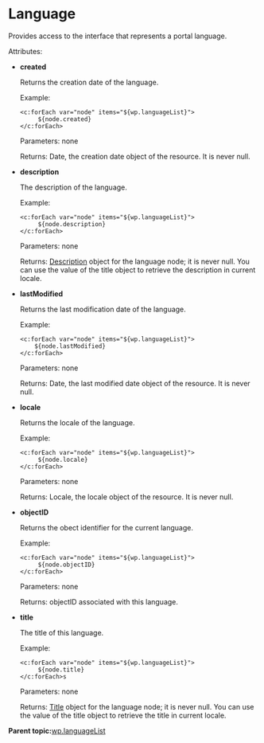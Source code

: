 # Language

Provides access to the interface that represents a portal language.

Attributes:

-   **created**

    Returns the creation date of the language.

    Example:

    ```
    <c:forEach var="node" items="${wp.languageList}">
         ${node.created}
    </c:forEach>
    ```

    Parameters: none

    Returns: Date, the creation date object of the resource. It is never null.

-   **description**

    The description of the language.

    Example:

    ```
    <c:forEach var="node" items="${wp.languageList}">
         ${node.description}
    </c:forEach>
    ```

    Parameters: none

    Returns: [Description](themeopt_el_bean_description.md) object for the language node; it is never null. You can use the value of the title object to retrieve the description in current locale.

-   **lastModified**

    Returns the last modification date of the language.

    Example:

    ```
    <c:forEach var="node" items="${wp.languageList}">
        ${node.lastModified}
    </c:forEach>
    ```

    Parameters: none

    Returns: Date, the last modified date object of the resource. It is never null.

-   **locale**

    Returns the locale of the language.

    Example:

    ```
    <c:forEach var="node" items="${wp.languageList}">
         ${node.locale}
    </c:forEach>
    ```

    Parameters: none

    Returns: Locale, the locale object of the resource. It is never null.

-   **objectID**

    Returns the obect identifier for the current language.

    Example:

    ```
    <c:forEach var="node" items="${wp.languageList}">
         ${node.objectID}
    </c:forEach>
    ```

    Parameters: none

    Returns: objectID associated with this language.

-   **title**

    The title of this language.

    Example:

    ```
    <c:forEach var="node" items="${wp.languageList}">
         ${node.title}
    </c:forEach>s
    ```

    Parameters: none

    Returns: [Title](themeopt_el_bean_title.md) object for the language node; it is never null. You can use the value of the title object to retrieve the title in current locale.


**Parent topic:**[wp.languageList](../dev-theme/themeopt_el_bean_lang_list.md)

